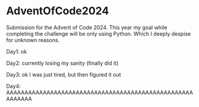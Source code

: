 # AdventOfCode2024
Submission for the Advent of Code 2024.
This year my goal while completing the challenge will be only using Python.
Which I deeply despise for unknown reasons.

Day1: ok

Day2: currently losing my sanity (finally did it)

Day3: ok I was just tired, but then figured it out

Day4: AAAAAAAAAAAAAAAAAAAAAAAAAAAAAAAAAAAAAAAAAAAAAAAAAAAAAAAAAA

